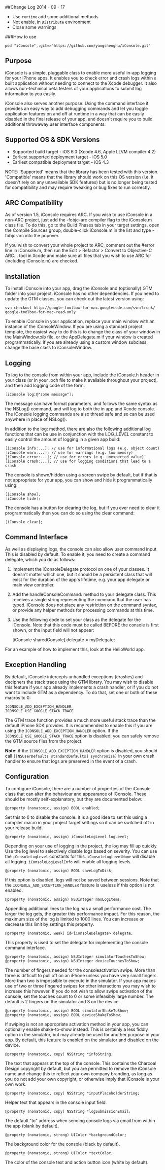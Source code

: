 ##Change Log
2014 - 09 - 17

+ Use `runtime` add some additional methods
+ Not enable, in `Distribute` environment
+ Close some warnings

###How to use

	pod "iConsole",:git=>"https://github.com/yangchenghu/iConsole.git"


Purpose
--------------

iConsole is a simple, pluggable class to enable more useful in-app logging for your iPhone apps. It enables you to check error and crash logs within a built application without needing to connect to the Xcode debugger. It also allows non-technical beta testers of your applications to submit log information to you easily.

iConsole also serves another purpose: Using the command interface it provides an easy way to add debugging commands and let you toggle application features on and off at runtime in a way that can be easily disabled in the final release of your app, and doesn't require you to build additional throwaway user interface components.


Supported OS & SDK Versions
-----------------------------

* Supported build target - iOS 6.0 (Xcode 4.6, Apple LLVM compiler 4.2)
* Earliest supported deployment target - iOS 5.0
* Earliest compatible deployment target - iOS 4.3

NOTE: 'Supported' means that the library has been tested with this version. 'Compatible' means that the library should work on this OS version (i.e. it doesn't rely on any unavailable SDK features) but is no longer being tested for compatibility and may require tweaking or bug fixes to run correctly.


ARC Compatibility
------------------

As of version 1.5, iConsole requires ARC. If you wish to use iConsole in a non-ARC project, just add the -fobjc-arc compiler flag to the iConsole.m class file. To do this, go to the Build Phases tab in your target settings, open the Compile Sources group, double-click iConsole.m in the list and type -fobjc-arc into the popover.

If you wish to convert your whole project to ARC, comment out the #error line in iConsole.m, then run the Edit > Refactor > Convert to Objective-C ARC... tool in Xcode and make sure all files that you wish to use ARC for (including iConsole.m) are checked.


Installation
--------------

To install iConsole into your app, drag the iConsole and (optionally) GTM folder into your project. iConsole has no other dependencies. If you need to update the GTM classes, you can check out the latest version using:

    svn checkout http://google-toolbox-for-mac.googlecode.com/svn/trunk/ google-toolbox-for-mac-read-only

To enable iConsole in your application, replace your main window with an instance of the iConsoleWindow. If you are using a standard project template, the easiest way to do this is to change the class of your window in the MainWindow.xib file, or the AppDelegate.m if your window is created programmatically. If you are already using a custom window subclass, change the base class to iConsoleWindow.


Logging
--------------

To log to the console from within your app, include the iConsole.h header in your class (or in your .pch file to make it available throughout your project), and then add logging code of the form:

    [iConsole log:@"some message"];

The message can have format parameters, and follows the same syntax as the NSLog() command, and will log to both the in app and Xcode console. The iConsole logging commands are also thread safe and so can be used anywhere in place of NSLog().

In addition to the log: method, there are also the following additional log functions that can be use in conjunction with the LOG_LEVEL constant to easily control the amount of logging in a given app build:

    [iConsole info:...]; // use for informational logs (e.g. object count)
    [iConsole warn:...]; // use for warnings (e.g. low memory)
    [iConsole error:...]; // use for errors (e.g. unexpected value)
    [iConsole crash:...]; // use for logging conditions that lead to a crash

The console is shown/hidden using a screen swipe by default, but if that is not appropriate for your app, you can show and hide it programmatically using:

    [iConsole show];
    [iConsole hide];

The console has a button for clearing the log, but if you ever need to clear it programmatically then you can do so using the clear command:

    [iConsole clear];


Command Interface
------------------

As well as displaying logs, the console can also allow user command input. This is disabled by default. To enable it, you need to create a command delegate, which you do as follows:

1) Implement the iConsoleDelegate protocol on one of your classes. It doesn't matter which one, but it should be a persistent class that will exist for the duration of the app's lifetime, e.g. your app delegate or main view controller.
    
2) Add the handleConsoleCommand: method to your delegate class. This receives a single string representing the command that the user has typed. iConsole does not place any restriction on the command syntax, or provide any helper methods for processing commands at this time.
    
3) Use the following code to set your class as the delegate for the iConsole. Note that this code must be called BEFORE the console is first shown, or the input field will not appear:

    [iConsole sharedConsole].delegate = myDelegate;

For an example of how to implement this, look at the HelloWorld app.


Exception Handling
------------------

By default, iConsole intercepts unhandled exceptions (crashes) and deciphers the stack trace using the GTM library. You may wish to disable this feature if your app already implements a crash handler, or if you do not want to include GTM as a dependency. To do that, set one or both of these macros to 0:

    ICONSOLE_ADD_EXCEPTION_HANDLER
    ICONSOLE_USE_GOOGLE_STACK_TRACE
    
The GTM trace function provides a much more useful stack trace than the default iPhone SDK provides. It is recommended to enable this if you are using the `ICONSOLE_ADD_EXCEPTION_HANDLER` option. If the `ICONSOLE_USE_GOOGLE_STACK_TRACE` option is disabled, you can safely remove the GTM source files from the project.

**Note:** if the `ICONSOLE_ADD_EXCEPTION_HANDLER` option is disabled, you should call `[[NSUserDefaults standardDefaults] synchronize]` in your own crash handler to ensure that logs are preserved in the event of a crash.
    

Configuration
--------------

To configure iConsole, there are a number of properties of the iConsole class that can alter the behaviour and appearance of iConsole. These should be mostly self-explanatory, but they are documented below:

    @property (nonatomic, assign) BOOL enabled;
    
Set this to 0 to disable the console. It is a good idea to set this using a compiler macro in your project target settings so it can be switched off in your release build.

    @property (nonatomic, assign) iConsoleLogLevel logLevel;
    
Depending on your use of logging in the project, the log may fill up quickly. Use the log level to selectively disable logs based on severity. You can use the `iConsoleLogLevel` constants for this. `iConsoleLogLevelNone` will disable all logging. `iConsoleLogLevelInfo` will enable all logging levels.

    @property (nonatomic, assign) BOOL saveLogToDisk;
    
If this option is disabled, logs will not be saved between sessions. Note that the `ICONSOLE_ADD_EXCEPTION_HANDLER` feature is useless if this option is not enabled.

    @property (nonatomic, assign) NSUInteger maxLogItems;
    
Appending additional lines to the log has a small performance cost. The larger the log gets, the greater this performance impact. For this reason, the maximum size of the log is limited to 1000 lines. You can increase or decrease this limit by settings this property.

    @property (nonatomic, weak) id<iConsoleDelegate> delegate;
    
This property is used to set the delegate for implementing the console command interface.

    @property (nonatomic, assign) NSUInteger simulatorTouchesToShow;
    @property (nonatomic, assign) NSUInteger deviceTouchesToShow;
    
The number of fingers needed for the consoleactivation swipe. More than three is difficult to pull off on an iPhone unless you have very small fingers. More than two is impossible to execute in the simulator. If your app makes use of two or three fingered swipes for other interactions you may wish to increase this however. If you do not wish to allow swipe activation of the console, set the touches count to 0 or some infeasibly large number. The default is 2 fingers on the simulator and 3 on the device.

    @property (nonatomic, assign) BOOL simulatorShakeToShow;
    @property (nonatomic, assign) BOOL deviceShakeToShow;
    
If swiping is not an appropriate activation method in your app, you can optionally enable shake-to-show instead. This is certainly a less fiddly option in the simulator, but may already be used for another purpose in your app. By default, this feature is enabled on the simulator and disabled on the device.

    @property (nonatomic, copy) NSString *infoString;
    
The text that appears at the top of the console. This contains the Charcoal Design copyright by default, but you are permitted to
remove the iConsole name and change this to reflect your own company branding, as long as you do not add your own copyright, or otherwise imply that iConsole is your own work.

    @property (nonatomic, copy) NSString *inputPlaceholderString;
    
Helper text that appears in the console input field.

    @property (nonatomic, copy) NSString *logSubmissionEmail;
    
The default "to" address when sending console logs via email from within the app (blank by default).

    @property (nonatomic, strong) UIColor *backgroundColor;
    
The background color for the console (black by default).
    
    @property (nonatomic, strong) UIColor *textColor;
    
The color of the console text and action button icon (white by default).